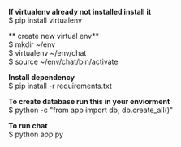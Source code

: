 
**If virtualenv already not installed install it**   
$ pip install virtualenv

** create new virtual env**   
$ mkdir ~/env  
$ virtualenv ~/env/chat  
$ source ~/env/chat/bin/activate   

**Install dependency**  
$ pip install -r requirements.txt


**To create database run this in your enviorment**  
$ python -c "from app import db; db.create_all()"

**To run chat**   
$ python app.py
